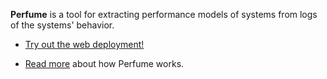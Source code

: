 **Perfume** is a tool for extracting performance models of systems from logs of the systems' behavior.

* [Try out the web deployment!](http://bestchai.bitbucket.org/perfume/)

* [Read more](http://cs.umass.edu/~ohmann/perfume/) about how Perfume works.

